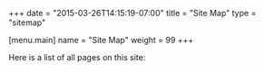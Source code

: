 +++
date = "2015-03-26T14:15:19-07:00"
title = "Site Map"
type = "sitemap"

[menu.main]
   name = "Site Map"
   weight = 99
+++

Here is a list of all pages on this site:
